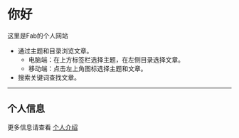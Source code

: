 # 你好

这里是Fab的个人网站

- 通过主题和目录浏览文章。
    - 电脑端：在上方标签栏选择主题，在左侧目录选择文章。
    - 移动端：点击左上角图标选择主题和文章。
- 搜索关键词查找文章。

---

## 个人信息

更多信息请查看 [个人介绍](./ME/introduction.md)